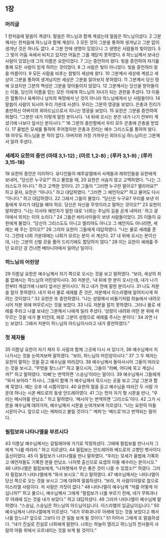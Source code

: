 ## 1장
### 머리글
1 한처음에 말씀이 계셨다. 말씀은 하느님과 함께 계셨는데 말씀은 하느님이셨다.
2 그분께서는 한처음에 하느님과 함께 계셨다.
3 모든 것이 그분을 통하여 생겨났고 그분 없이 생겨난 것은 하나도 없다.
4 그분 안에 생명이 있었으니 그 생명은 사람들의 빛이었다.
5 그 빛이 어둠 속에서 비치고 있지만 어둠은 그를 깨닫지 못하였다.
6 하느님께서 보내신 사람이 있었는데 그의 이름은 요한이었다.
7 그는 증언하러 왔다. 빛을 증언하여 자기를 통해 모든 사람이 믿게 하려는 것이었다.
8 그 사람은 빛이 아니었다. 빛을 증언하러 왔을 따름이다.
9 모든 사람을 비추는 참빛이 세상에 왔다.
10 그분께서 세상에 계셨고 세상이 그분을 통하여 생겨났지만 세상은 그분을 알아보지 못하였다.
11 그분께서 당신 땅에 오셨지만 그분의 백성은 그분을 맞아들이지 않았다.
12 그분께서는 당신을 받아들이는 이들, 당신의 이름을 믿는 모든 이에게 하느님의 자녀가 되는 권한을 주셨다.
13 이들은 혈통이나 육욕이나 남자의 욕망에서 난 것이 아니라 하느님에게서 난 사람들이다.
14 말씀이 사람이 되시어 우리 가운데 사셨다. 우리는 그분의 영광을 보았다. 은총과 진리가 충만하신 아버지의 외아드님으로서 지니신 영광을 보았다.
15 요한은 그분을 증언하여 외쳤다. “그분은 내가 이렇게 말한 분이시다. ‘내 뒤에 오시는 분은 내가 나기 전부터 계셨기에 나보다 앞서신 분이시다.’”
16 그분의 충만함에서 우리 모두 은총에 은총을 받았다.
17 율법은 모세를 통하여 주어졌지만 은총과 진리는 예수 그리스도를 통하여 왔다.
18 아무도 하느님을 본 적이 없다. 아버지와 가장 가까우신 외아드님 하느님이신 그분께서 알려 주셨다.
### 세례자 요한의 증언 (마태 3,1-12) ;  (마르 1,2-8) ;  (루카 3,1-9) ;  (루카 3,15-18)
19 요한의 증언은 이러하다. 유다인들이 예루살렘에서 사제들과 레위인들을 요한에게 보내어, “당신은 누구요?” 하고 물었을 때,
20 요한은 서슴지 않고 고백하였다. “나는 그리스도가 아니다.” 하고 고백한 것이다.
21 그들이 “그러면 누구란 말이오? 엘리야요?” 하고 묻자, 요한은 “아니다.” 하고 대답하였다. “그러면 그 예언자요?” 하고 물어도 다시 “아니다.” 하고 대답하였다.
22 그래서 그들이 물었다. “당신은 누구요? 우리를 보낸 이들에게 우리가 대답을 해야 하오. 당신은 자신을 무엇이라고 말하는 것이오?”
23 요한이 말하였다. “나는 이사야 예언자가 말한 대로 ‘너희는 주님의 길을 곧게 내어라.’ 하고 광야에서 외치는 이의 소리다.”
24 그들은 바리사이들이 보낸 사람들이었다.
25 이들이 요한에게 물었다. “당신이 그리스도도 아니고 엘리야도 아니고 그 예언자도 아니라면, 세례는 왜 주는 것이오?”
26 그러자 요한이 그들에게 대답하였다. “나는 물로 세례를 준다. 그런데 너희 가운데에는 너희가 모르는 분이 서 계신다.
27 내 뒤에 오시는 분이신데, 나는 그분의 신발 끈을 풀어 드리기에도 합당하지 않다.”
28 이는 요한이 세례를 주던 요르단 강 건너편 베타니아에서 일어난 일이다.
### 하느님의 어린양
29 이튿날 요한은 예수님께서 자기 쪽으로 오시는 것을 보고 말하였다. “보라, 세상의 죄를 없애시는 하느님의 어린양이시다.
30 저분은, ‘내 뒤에 한 분이 오시는데, 내가 나기 전부터 계셨기에 나보다 앞서신 분이시다.’ 하고 내가 전에 말한 분이시다.
31 나도 저분을 알지 못하였다. 내가 와서 물로 세례를 준 것은, 저분께서 이스라엘에 알려지시게 하려는 것이었다.”
32 요한은 또 증언하였다. “나는 성령께서 비둘기처럼 하늘에서 내려오시어 저분 위에 머무르시는 것을 보았다.
33 나도 저분을 알지 못하였다. 그러나 물로 세례를 주라고 나를 보내신 그분께서 나에게 일러 주셨다. ‘성령이 내려와 어떤 분 위에 머무르는 것을 네가 볼 터인데, 바로 그분이 성령으로 세례를 주시는 분이다.’
34 과연 나는 보았다. 그래서 저분이 하느님의 아드님이시라고 내가 증언하였다.”
### 첫 제자들
35 이튿날 요한이 자기 제자 두 사람과 함께 그곳에 다시 서 있다가,
36 예수님께서 지나가시는 것을 눈여겨보며 말하였다. “보라, 하느님의 어린양이시다.”
37 그 두 제자는 요한이 말하는 것을 듣고 예수님을 따라갔다.
38 예수님께서 돌아서시어 그들이 따라오는 것을 보시고, “무엇을 찾느냐?” 하고 물으시자, 그들이 “라삐, 어디에 묵고 계십니까?” 하고 말하였다. ‘라삐’는 번역하면 ‘스승님’이라는 말이다.
39 예수님께서 그들에게 “와서 보아라.” 하시니, 그들이 함께 가 예수님께서 묵으시는 곳을 보고 그날 그분과 함께 묵었다. 때는 오후 네 시쯤이었다.
40 요한의 말을 듣고 예수님을 따라간 두 사람 가운데 하나는 시몬 베드로의 동생 안드레아였다.
41 그는 먼저 자기 형 시몬을 만나, “우리는 메시아를 만났소.” 하고 말하였다. ‘메시아’는 번역하면 ‘그리스도’이다.
42 그가 시몬을 예수님께 데려가자, 예수님께서 시몬을 눈여겨보며 이르셨다. “너는 요한의 아들 시몬이구나. 앞으로 너는 케파라고 불릴 것이다.” ‘케파’는 ‘베드로’라고 번역되는 말이다.
### 필립보와 나타나엘을 부르시다
43 이튿날 예수님께서는 갈릴래아에 가기로 작정하셨다. 그때에 필립보를 만나시자 그에게 “나를 따라라.” 하고 이르셨다.
44 필립보는 안드레아와 베드로의 고향인 벳사이다 출신이었다.
45 이 필립보가 나타나엘을 만나 말하였다. “우리는 모세가 율법에 기록하고 예언자들도 기록한 분을 만났소. 나자렛 출신으로 요셉의 아들 예수라는 분이시오.”
46 나타나엘은 필립보에게, “나자렛에서 무슨 좋은 것이 나올 수 있겠소?” 하였다. 그러자 필립보가 나타나엘에게 “와서 보시오.” 하고 말하였다.
47 예수님께서는 나타나엘이 당신 쪽으로 오는 것을 보시고 그에 대하여 말씀하셨다. “보라, 저 사람이야말로 참으로 이스라엘 사람이다. 저 사람은 거짓이 없다.”
48 나타나엘이 예수님께 “저를 어떻게 아십니까?” 하고 물으니, 예수님께서 그에게 “필립보가 너를 부르기 전에, 네가 무화과나무 아래에 있는 것을 내가 보았다.” 하고 대답하셨다.
49 그러자 나타나엘이 예수님께 말하였다. “스승님, 스승님은 하느님의 아드님이십니다. 이스라엘의 임금님이십니다.”
50 예수님께서 나타나엘에게 이르셨다. “네가 무화과나무 아래에 있는 것을 보았다고 해서 나를 믿느냐? 앞으로 그보다 더 큰 일을 보게 될 것이다.”
51 이어서 그에게 또 말씀하셨다. “내가 진실로 진실로 너희에게 말한다. 너희는 하늘이 열리고 하느님의 천사들이 사람의 아들 위에서 오르내리는 것을 보게 될 것이다.”
